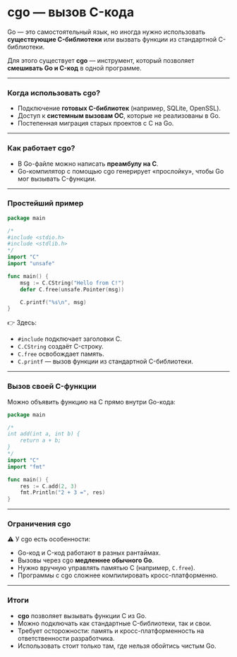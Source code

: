 # cgo — вызов C-кода

Go — это самостоятельный язык, но иногда нужно использовать **существующие C-библиотеки** или вызвать функции из стандартной C-библиотеки.

Для этого существует **cgo** — инструмент, который позволяет **смешивать Go и C-код** в одной программе.

---

### Когда использовать cgo?

* Подключение **готовых C-библиотек** (например, SQLite, OpenSSL).
* Доступ к **системным вызовам ОС**, которые не реализованы в Go.
* Постепенная миграция старых проектов с C на Go.

---

### Как работает cgo?

* В Go-файле можно написать **преамбулу на C**.
* Go-компилятор с помощью cgo генерирует «прослойку»,
  чтобы Go мог вызывать C-функции.

---

### Простейший пример

```go
package main

/*
#include <stdio.h>
#include <stdlib.h>
*/
import "C"
import "unsafe"

func main() {
    msg := C.CString("Hello from C!")
    defer C.free(unsafe.Pointer(msg))

    C.printf("%s\n", msg)
}
```

👉 Здесь:

* `#include` подключает заголовки C.
* `C.CString` создаёт C-строку.
* `C.free` освобождает память.
* `C.printf` — вызов функции из стандартной C-библиотеки.

---

### Вызов своей C-функции

Можно объявить функцию на C прямо внутри Go-кода:

```go
package main

/*
int add(int a, int b) {
    return a + b;
}
*/
import "C"
import "fmt"

func main() {
    res := C.add(2, 3)
    fmt.Println("2 + 3 =", res)
}
```

---

### Ограничения cgo

⚠️ У cgo есть особенности:

* Go-код и C-код работают в разных рантаймах.
* Вызовы через cgo **медленнее обычного Go**.
* Нужно вручную управлять памятью C (например, `C.free`).
* Программы с cgo сложнее компилировать кросс-платформенно.

---

### Итоги

* **cgo** позволяет вызывать функции C из Go.
* Можно подключать как стандартные C-библиотеки, так и свои.
* Требует осторожности: память и кросс-платформенность на ответственности разработчика.
* Использовать стоит только там, где нельзя обойтись чистым Go.